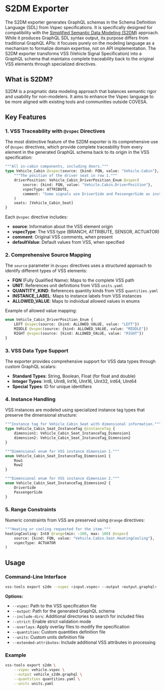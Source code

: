 # S2DM Exporter

The S2DM exporter generates GraphQL schemas in the Schema Definition Language (SDL) from Vspec specifications.
It is specifically designed for compatibility with the [Simplified Semantic Data Modeling (S2DM)](https://github.com/COVESA/s2dm) approach.
While it produces GraphQL SDL syntax output, its purpose differs from traditional GraphQL APIs: it focuses purely on the modeling language as a mechanism to formalize domain expertise, not on API implementation.
The S2DM exporter transforms VSS (Vehicle Signal Specification) into a GraphQL schema that maintains complete traceability back to the original VSS elements through specialized directives.

## What is S2DM?

S2DM is a pragmatic data modeling approach that balances semantic rigor and usability for non-modelers.
It aims to enhance the Vspec language to be more aligned with existing tools and communities outside COVESA.

## Key Features

### 1. VSS Traceability with `@vspec` Directives

The most distinctive feature of the S2DM exporter is its comprehensive use of `@vspec` directives, which provide complete traceability from every element in the generated GraphQL schema back to its origin in the VSS specification:

```graphql
"""All in-cabin components, including doors."""
type Vehicle_Cabin @vspec(source: {kind: FQN, value: "Vehicle.Cabin"}, vspecType: BRANCH) {
    """The position of the driver seat in row 1."""
    driverPosition: Vehicle_Cabin_DriverPosition_Enum @vspec(
        source: {kind: FQN, value: "Vehicle.Cabin.DriverPosition"},
        vspecType: ATTRIBUTE,
        comment: "Some signals use DriverSide and PassengerSide as instances..."
    )
    seats: [Vehicle_Cabin_Seat]
}
```

Each `@vspec` directive includes:
- **source**: Information about the VSS element origin
- **vspecType**: The VSS type (BRANCH, ATTRIBUTE, SENSOR, ACTUATOR)
- **comment**: Original VSS comments, when present
- **defaultValue**: Default values from VSS, when specified

### 2. Comprehensive Source Mapping

The `source` parameter in `@vspec` directives uses a structured approach to identify different types of VSS elements:

- **FQN** (Fully Qualified Name): Maps to the complete VSS path
- **UNIT**: References unit definitions from VSS `units.yaml`
- **QUANTITY_KIND**: References quantity kinds from VSS `quantities.yaml`
- **INSTANCE_LABEL**: Maps to instance labels from VSS instances
- **ALLOWED_VALUE**: Maps to individual allowed values in enums

Example of allowed value mapping:
```graphql
enum Vehicle_Cabin_DriverPosition_Enum {
    LEFT @vspec(source: {kind: ALLOWED_VALUE, value: "LEFT"})
    MIDDLE @vspec(source: {kind: ALLOWED_VALUE, value: "MIDDLE"})
    RIGHT @vspec(source: {kind: ALLOWED_VALUE, value: "RIGHT"})
}
```

### 3. VSS Data Type Support

The exporter provides comprehensive support for VSS data types through custom GraphQL scalars:

- **Standard Types**: String, Boolean, Float (for float and double)
- **Integer Types**: Int8, UInt8, Int16, UInt16, UInt32, Int64, UInt64
- **Special Types**: ID for unique identifiers

### 4. Instance Handling

VSS instances are modeled using specialized instance tag types that preserve the dimensional structure:

```graphql
"""Instance tag for Vehicle_Cabin_Seat with dimensional information."""
type Vehicle_Cabin_Seat_InstanceTag @instanceTag {
    dimension1: Vehicle_Cabin_Seat_InstanceTag_Dimension1
    dimension2: Vehicle_Cabin_Seat_InstanceTag_Dimension2
}

"""Dimensional enum for VSS instance dimension 1."""
enum Vehicle_Cabin_Seat_InstanceTag_Dimension1 {
    Row1
    Row2
}

"""Dimensional enum for VSS instance dimension 2."""
enum Vehicle_Cabin_Seat_InstanceTag_Dimension2 {
    DriverSide
    PassengerSide
}
```

### 5. Range Constraints

Numeric constraints from VSS are preserved using `@range` directives:

```graphql
"""Heating or cooling requested for the item."""
heatingCooling: Int8 @range(min: -100, max: 100) @vspec(
    source: {kind: FQN, value: "Vehicle.Cabin.Seat.HeatingCooling"},
    vspecType: ACTUATOR
)
```

## Usage

### Command-Line Interface

```bash
vss-tools export s2dm --vspec <input.vspec> --output <output.graphql> [options]
```

**Options:**
- `--vspec`: Path to the VSS specification file
- `--output`: Path for the generated GraphQL schema
- `--include-dirs`: Additional directories to search for included files
- `--strict`: Enable strict validation mode
- `--overlays`: Apply overlay files to modify the specification
- `--quantities`: Custom quantities definition file
- `--units`: Custom units definition file
- `--extended-attributes`: Include additional VSS attributes in processing

### Example

```bash
vss-tools export s2dm \
    --vspec vehicle.vspec \
    --output vehicle_s2dm.graphql \
    --quantities quantities.yaml \
    --units units.yaml
```
